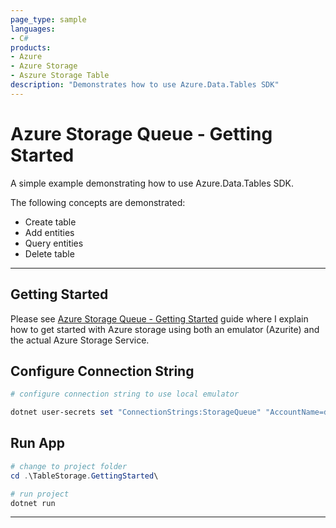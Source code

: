 ```yaml
---
page_type: sample
languages:
- C#
products:
- Azure
- Azure Storage
- Aszure Storage Table
description: "Demonstrates how to use Azure.Data.Tables SDK"
---
```


# Azure Storage Queue - Getting Started

A simple example demonstrating how to use Azure.Data.Tables SDK.

The following concepts are demonstrated:

- Create table
- Add entities
- Query entities
- Delete table

---

## Getting Started

Please see [Azure Storage Queue - Getting Started] guide where I explain how to get started with Azure storage using both an emulator (Azurite) and the actual Azure Storage Service.

## Configure Connection String

```powershell
# configure connection string to use local emulator

dotnet user-secrets set "ConnectionStrings:StorageQueue" "AccountName=devstoreaccount1;AccountKey=Eby8vdM02xNOcqFlqUwJPLlmEtlCDXJ1OUzFT50uSRZ6IFsuFq2UVErCz4I6tq/K1SZFPTOtr/KBHBeksoGMGw==;DefaultEndpointsProtocol=http;BlobEndpoint=http://127.0.0.1:10000/devstoreaccount1;QueueEndpoint=http://127.0.0.1:10001/devstoreaccount1;TableEndpoint=http://127.0.0.1:10002/devstoreaccount1;"
```

## Run App

```powershell
# change to project folder
cd .\TableStorage.GettingStarted\

# run project
dotnet run
```

---

[Azure Storage Queue - Getting Started]: https://github.com/drminnaar/azure-dotnet-examples/blob/main/storage/README.md
